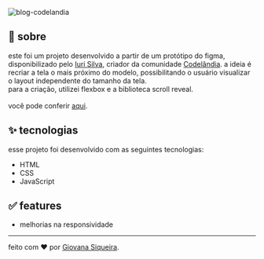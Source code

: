 ![blog-codelandia](https://user-images.githubusercontent.com/75648437/149382049-8282f802-25ab-4f68-b8a9-4f128c1c9a6a.png)

## 🌈 sobre

este foi um projeto desenvolvido a partir de um protótipo do figma, disponibilizado pelo [Iuri Silva](https://github.com/iuricode/), criador da comunidade [Codelândia](https://discord.com/invite/QevDJqCzaY). a ideia é recriar a tela o mais próximo do modelo, possibilitando o usuário visualizar o layout independente do tamanho da tela. </br>
para a criação, utilizei flexbox e a biblioteca scroll reveal. </br></br>
você pode conferir [aqui](https://giovxna.github.io/blog/).

## ✨ tecnologias

esse projeto foi desenvolvido com as seguintes tecnologias:

- HTML
- CSS
- JavaScript

## ✅ features

- melhorias na responsividade


---

feito com ❤️ por [Giovana Siqueira](https://www.linkedin.com/in/giovana--siqueira/).
